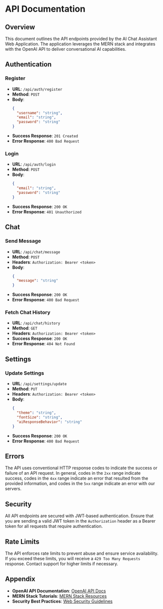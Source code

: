 # API Documentation

## Overview

This document outlines the API endpoints provided by the AI Chat Assistant Web Application. The application leverages the MERN stack and integrates with the OpenAI API to deliver conversational AI capabilities.

## Authentication

### Register

- **URL**: `/api/auth/register`
- **Method**: `POST`
- **Body**:
  ```json
  {
    "username": "string",
    "email": "string",
    "password": "string"
  }
  ```
- **Success Response**: `201 Created`
- **Error Response**: `400 Bad Request`

### Login

- **URL**: `/api/auth/login`
- **Method**: `POST`
- **Body**:
  ```json
  {
    "email": "string",
    "password": "string"
  }
  ```
- **Success Response**: `200 OK`
- **Error Response**: `401 Unauthorized`

## Chat

### Send Message

- **URL**: `/api/chat/message`
- **Method**: `POST`
- **Headers**: `Authorization: Bearer <token>`
- **Body**:
  ```json
  {
    "message": "string"
  }
  ```
- **Success Response**: `200 OK`
- **Error Response**: `400 Bad Request`

### Fetch Chat History

- **URL**: `/api/chat/history`
- **Method**: `GET`
- **Headers**: `Authorization: Bearer <token>`
- **Success Response**: `200 OK`
- **Error Response**: `404 Not Found`

## Settings

### Update Settings

- **URL**: `/api/settings/update`
- **Method**: `PUT`
- **Headers**: `Authorization: Bearer <token>`
- **Body**:
  ```json
  {
    "theme": "string",
    "fontSize": "string",
    "aiResponseBehavior": "string"
  }
  ```
- **Success Response**: `200 OK`
- **Error Response**: `400 Bad Request`

## Errors

The API uses conventional HTTP response codes to indicate the success or failure of an API request. In general, codes in the `2xx` range indicate success, codes in the `4xx` range indicate an error that resulted from the provided information, and codes in the `5xx` range indicate an error with our servers.

## Security

All API endpoints are secured with JWT-based authentication. Ensure that you are sending a valid JWT token in the `Authorization` header as a Bearer token for all requests that require authentication.

## Rate Limits

The API enforces rate limits to prevent abuse and ensure service availability. If you exceed these limits, you will receive a `429 Too Many Requests` response. Contact support for higher limits if necessary.

## Appendix

- **OpenAI API Documentation**: [OpenAI API Docs](https://beta.openai.com/docs/)
- **MERN Stack Tutorials**: [MERN Stack Resources](https://www.mongodb.com/mern-stack)
- **Security Best Practices**: [Web Security Guidelines](https://owasp.org/www-project-top-ten/)